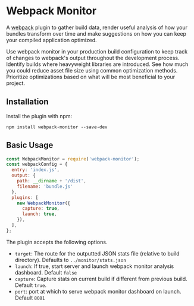 Webpack Monitor
=====================

A [webpack](https://webpack.js.org/) plugin to gather build data, render useful analysis of how your bundles transform over time and make suggestions on how you can keep your compiled application optimized.

Use webpack monitor in your production build configuration to keep track of changes to webpack's output throughout the development process. Identify builds where heavyweight libraries are introduced. See how much you could reduce asset file size using common optimization methods. Prioritize optimizations based on what will be most beneficial to your project.

Installation
------------
Install the plugin with npm:
```shell
npm install webpack-monitor --save-dev
```

Basic Usage 
-----------

```javascript
const WebpackMonitor = require('webpack-monitor');
const webpackConfig = {
  entry: 'index.js',
  output: {
    path: __dirname + '/dist',
    filename: 'bundle.js'
  },
  plugins: [
    new WebpackMonitor({
      capture: true,
      launch: true,
    }),
  ],
};
```

The plugin accepts the following options. 

- `target`: The route for the outputted JSON stats file (relative to build directory). Defaults to `../monitor/stats.json`
- `launch`: If true, start server and launch webpack monitor analysis dashboard. Default `false`
- `capture`: Capture stats on current build if different from previous build. Default `true`.
- `port`: port at which to serve webpack monitor dashboard on launch. Default `8081`